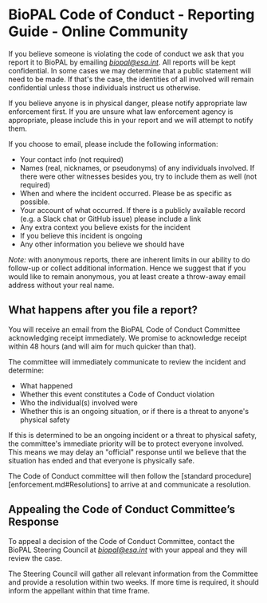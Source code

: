 # BioPAL Code of Conduct - Reporting Guide - Online Community

If you believe someone is violating the code of conduct we ask that you report
it to BioPAL by emailing
[*biopal@esa.int*](mailto:biopal@esa.int). All reports will be kept
confidential. In some cases we may determine that a public statement will need
to be made. If that's the case, the identities of all involved will remain
confidential unless those individuals instruct us otherwise.

If you believe anyone is in physical danger, please notify appropriate law
enforcement first. If you are unsure what law enforcement agency is appropriate,
please include this in your report and we will attempt to notify them.

If you choose to email, please include the following
information:

* Your contact info (not required)
* Names (real, nicknames, or pseudonyms) of any individuals involved. If there
  were other witnesses besides you, try to include them as well (not required)
* When and where the incident occurred. Please be as specific as possible.
* Your account of what occurred. If there is a publicly available record (e.g. a
  Slack chat or GitHub issue) please include a link
* Any extra context you believe exists for the incident
* If you believe this incident is ongoing
* Any other information you believe we should have

*Note:* with anonymous reports, there are inherent limits in our ability to do
follow-up or collect additional information.  Hence we suggest that if you
would like to remain anonymous, you at least create a throw-away email address
without your real name.

## What happens after you file a report?

You will receive an email from the BioPAL Code of Conduct Committee
acknowledging receipt immediately. We promise to acknowledge receipt within 48
hours (and will aim for much quicker than that).

The committee will immediately communicate to review the incident and determine:
* What happened
* Whether this event constitutes a Code of Conduct violation
* Who the individual(s) involved were
* Whether this is an ongoing situation, or if there is a threat to anyone's
  physical safety

If this is determined to be an ongoing incident or a threat to physical safety,
the committee's immediate priority will be to protect everyone involved. This
means we may delay an "official" response until we believe that the situation
has ended and that everyone is physically safe.

The Code of Conduct committee will then follow the
[standard procedure][enforcement.md#Resolutions] to arrive at and
communicate a resolution.


## Appealing the Code of Conduct Committee’s Response

To appeal a decision of the Code of Conduct Committee, contact the BioPAL
Steering Council at
[*biopal@esa.int*](mailto:biopal@esa.int) with your
appeal and they will review the case.

The Steering Council will gather all relevant information from the Committee
and provide a resolution within two weeks.  If more time is required, it should
inform the appellant within that time frame.
